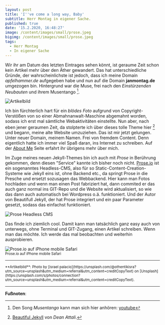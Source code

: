 ```yaml
---
layout: post
title: 'I''ve come a long way, Baby'
subtitle: Herr Montag in eigener Sache.
published: true
date: '15.2.2020, 16:48:27'
image: /content/images/small/prose.jpeg
bigimg: /content/images/small/prose.jpeg 
tags:
  - Herr Montag
  - In eigener Sache
---
```

Wir ihr am Datum des letzten Eintrages sehen könnt, ist geraume Zeit schon kein Artikel mehr über den Äther gewandert. Das hat unterschiedliche Gründe, der wahrscheinlichste ist jedoch, dass ich meine Domain *apfelhammer.de* aufgegeben habe und nun auf die Domain **janmontag.de** umgezogen bin. Hintergrund war die Muse, frei nach den *Einstürzenden Neubauten* und ihrem Musentango [^1].

![Artikelbild](/content/images/israel-palacio-ImcUkZ72oUs-unsplash.jpg)

Ich bin fürchterlich hart für ein *blödes Foto* aufgrund von Copyright-Verstößen von so einer Abmahnanwalt-Maschine abgemahnt worden, sodass ich erst mal sämtliche Webaktivitäten einstellte. Nun aber, nach eben jener geraumen Zeit, da stolpterte ich über dieses tolle Theme hier [^2] und begann, meine alte Website umzuziehen. Das ist mir jetzt gelungen. Unter neuer Domain, meinem Namen. Frei von fremdem Content. Denn eigentlich hatte ich immer viel Spaß daran, ins Internet zu schreiben. Auf der [About Me](/aboutme/) Seite erfahrt ihr übrigens mehr über mich.

Im Zuge meines neuen Jekyll-Themes bin ich auch mit *Prose* in Berührung gekommen, denn diesen "Service" kannte ich bisher noch nicht. [Prose.io](https://prose.io) ist ein sogenanntes Headless-CMS, also für so Static-Content-Creation-Systeme wie Jekyll eins ist, ohne Backend etc., da springt Prose in die Presche und ersetzt sozusagen das Webbackend. Hier kann man Fotos hochladen und wenn man einen Post fabriziert hat, dann commited er das auch ganz normal ins GIT-Repo und die Website wird aktualisiert, so wie das dann auch automatisch bei Wordpress o.ä. funktioniert. Und der Autor von Beautifull Jekyll, der hat Prose integriert und ein paar Parameter gesetzt, sodass das einfachst funktioniert.

![Prose Headless CMS]({{site.baseurl}}/img/prose.png)

Das finde ich ziemlich cool. Damit kann man tatsächlich ganz easy auch von unterwegs, ohne Terminal und GIT-Zugang, einen Artikel schreiben. Wenn man das möchte. Ich werde das mal beobachten und weiterhin ausprobieren.

![Prose.io auf iPhone mobile Safari]({{site.baseurl}}/img/prose.io.mobile.PNG)<br />
<small>Prose.io auf iPhone mobile Safari</small>

---

<small>
**Artikelbild**: Photo by [israel palacio](https://unsplash.com/@othentikisra?utm_source=unsplash&utm_medium=referral&utm_content=creditCopyText) on [Unsplash](https://unsplash.com/s/photos/connection?utm_source=unsplash&utm_medium=referral&utm_content=creditCopyText).
</small>

---

**Fußnoten**:

[^1]: Den Song *Musentango* kann man sich hier anhören: [youtube](https://www.youtube.com/watch?v=ivbSDNe6ZR8)
[^2]: [Beautiful Jekyll](https://deanattali.com/beautiful-jekyll/) von *Dean Attali*.
